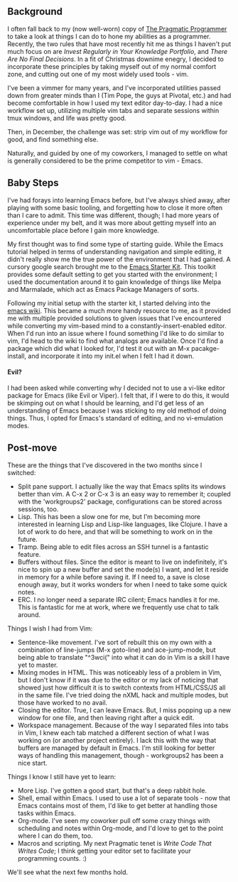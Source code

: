 ## Background

I often fall back to my (now well-worn) copy of [The Pragmatic Programmer](http://pragprog.com/book/tpp/the-pragmatic-programmer) to take a look at things I can do to hone my abilities as a programmer. Recently, the two rules that have most recently hit me as things I haven't put much focus on are *Invest Regularly in Your Knowledge Portfolio*, and *There Are No Final Decisions*. In a fit of Christmas downime enegry, I decided to incorporate these principles by taking myself out of my normal comfort zone, and cutting out one of my most widely used tools - vim.

I've been a vimmer for many years, and I've incorporated utilities passed down from greater minds than I (Tim Pope, the guys at Pivotal, etc.) and had become comfortable in how I used my text editor day-to-day. I had a nice workflow set up, utilizing multiple vim tabs and separate sessions within tmux windows, and life was pretty good.

Then, in December, the challenge was set: strip vim out of my workflow for good, and find something else.

Naturally, and guided by one of my coworkers, I managed to settle on what is generally considered to be the prime competitor to vim - Emacs.

## Baby Steps

I've had forays into learning Emacs before, but I've always shied away, after playing with some basic tooling, and forgetting how to close it more often than I care to admit. This time was different, though; I had more years of experience under my belt, and it was more about getting myself into an uncomfortable place before I gain more knowledge.

My first thought was to find some type of starting guide. While the Emacs tutorial helped in terms of understanding navigation and simple editing, it didn't really show me the true power of the environment that I had gained. A cursory google search brought me to the [Emacs Starter Kit](https://github.com/technomancy/emacs-starter-kit). This toolkit provides some default setting to get you started with the environment; I used the documentation around it to gain knowledge of things like Melpa and Marmalade, which act as Emacs Package Managers of sorts.

Following my initial setup with the starter kit, I started delving into the [emacs wiki](http://www.emacswiki.org/emacs/). This became a much more handy resource to me, as it provided me with multiple provided solutions to given issues that I've encountered while converting my vim-based mind to a constantly-insert-enabled editor. When I'd run into an issue where I found something I'd like to do similar to vim, I'd head to the wiki to find what analogs are available. Once I'd find a package which did what I looked for, I'd test it out with an M-x pacakge-install, and incorporate it into my init.el when I felt I had it down.

#### Evil?

I had been asked while converting why I decided not to use a vi-like editor package for Emacs (like Evil or Viper). I felt that, if I were to do this, it would be skimping out on what I should be learning, and I'd get less of an understanding of Emacs because I was sticking to my old method of doing things. Thus, I opted for Emacs's standard of editing, and no vi-emulation modes.

## Post-move

These are the things that I've discovered in the two months since I switched:

* Split pane support. I actually like the way that Emacs splits its windows better than vim. A C-x 2 or C-x 3 is an easy way to remember it; coupled with the 'workgroups2' package, configurations can be stored across sessions, too.
* Lisp. This has been a slow one for me, but I'm becoming more interested in learning Lisp and Lisp-like languages, like Clojure. I have a lot of work to do here, and that will be something to work on in the future.
* Tramp. Being able to edit files across an SSH tunnel is a fantastic feature.
* Buffers without files. Since the editor is meant to live on indefinitely, it's nice to spin up a new buffer and set the mode(s) I want, and let it reside in memory for a while before saving it. If I need to, a save is close enough away, but it works wonders for when I need to take some quick notes.
* ERC. I no longer need a separate IRC cilent; Emacs handles it for me. This is fantastic for me at work, where we frequently use chat to talk around.

Things I wish I had from Vim:

* Sentence-like movement. I've sort of rebuilt this on my own with a combination of line-jumps (M-x goto-line) and ace-jump-mode, but being able to translate "^3wci(" into what it can do in Vim is a skill I have yet to master.
* Mixing modes in HTML. This was noticeably less of a problem in Vim, but I don't know if it was due to the editor or my lack of noticing that showed just how difficult it is to switch contexts from HTML/CSS/JS all in the same file. I've tried doing the nXML hack and multiple modes, but those have worked to no avail.
* Closing the editor. True, I can leave Emacs. But, I miss popping up a new window for one file, and then leaving right after a quick edit.
* Workspace management. Because of the way I separated files into tabs in Vim, I knew each tab matched a different section of what I was working on (or another project entirely).  I lack this with the way that buffers are managed by default in Emacs. I'm still looking for better ways of handling this management, though - workgroups2 has been a nice start.

Things I know I still have yet to learn:

* More Lisp. I've gotten a good start, but that's a deep rabbit hole.
* Shell, email within Emacs. I used to use a lot of separate tools - now that Emacs contains most of them, I'd like to get better at handling those tasks within Emacs.
* Org-mode. I've seen my coworker pull off some crazy things with scheduling and notes within Org-mode, and I'd love to get to the point where I can do them, too.
* Macros and scripting. My next Pragmatic tenet is *Write Code That Writes Code*; I think getting your editor set to facilitate your programming counts. :)

We'll see what the next few months hold.
